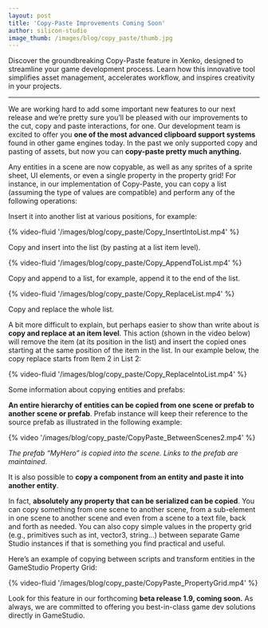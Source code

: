 ```yaml
---
layout: post
title: 'Copy-Paste Improvements Coming Soon'
author: silicon-studio
image_thumb: /images/blog/copy_paste/thumb.jpg
---
```


Discover the groundbreaking Copy-Paste feature in Xenko, designed to streamline your game development process. Learn how this innovative tool simplifies asset management, accelerates workflow, and inspires creativity in your projects.

---

We are working hard to add some important new features to our next release and we’re pretty sure you’ll be pleased with our improvements to the cut, copy and paste interactions, for one. Our development team is excited to offer you **one of the most advanced clipboard support systems** found in other game engines today. In the past we only supported copy and pasting of assets, but now you can **copy-paste pretty much anything.**

Any entities in a scene are now copyable, as well as any sprites of a sprite sheet, UI elements, or even a single property in the property grid! For instance, in our implementation of Copy-Paste, you can copy a list (assuming the type of values are compatible) and perform any of the following operations:

Insert it into another list at various positions, for example:

{% video-fluid '/images/blog/copy_paste/Copy_InsertIntoList.mp4' %}

Copy and insert into the list (by pasting at a list item level).

{% video-fluid '/images/blog/copy_paste/Copy_AppendToList.mp4' %}

Copy and append to a list, for example, append it to the end of the list.

{% video-fluid '/images/blog/copy_paste/Copy_ReplaceList.mp4' %}

Copy and replace the whole list.

A bit more difficult to explain, but perhaps easier to show than write about is **copy and replace at an item level**. This action (shown in the video below) will remove the item (at its position in the list) and insert the copied ones starting at the same position of the item in the list. In our example below, the copy replace starts from Item 2 in List 2:

{% video-fluid '/images/blog/copy_paste/Copy_ReplaceIntoList.mp4' %}

Some information about copying entities and prefabs:

**An entire hierarchy of entities can be copied from one scene or prefab to another scene or prefab**. Prefab instance will keep their reference to the source prefab as illustrated in the following example:

{% video '/images/blog/copy_paste/CopyPaste_BetweenScenes2.mp4' %}


*The prefab “MyHero” is copied into the scene. Links to the prefab are maintained.*

It is also possible to **copy a component from an entity and paste it into another entity**.

In fact, **absolutely any property that can be serialized can be copied**. You can copy something from one scene to another scene, from a sub-element in one scene to another scene and even from a scene to a text file, back and forth as needed. You can also copy simple values in the property grid (e.g., primitives such as int, vector3, string…) between separate Game Studio instances if that is something you find practical and useful.

Here’s an example of copying between scripts and transform entities in the GameStudio Property Grid:

{% video-fluid '/images/blog/copy_paste/CopyPaste_PropertyGrid.mp4' %}

Look for this feature in our forthcoming **beta release 1.9, coming soon.** As always, we are committed to offering you best-in-class game dev solutions directly in GameStudio.


